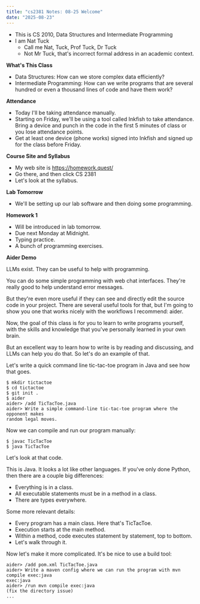 ```yaml
---
title: "cs2381 Notes: 08-25 Welcome"
date: "2025-08-23"
---
```


- This is CS 2010, Data Structures and Intermediate Programming
- I am Nat Tuck
  - Call me Nat, Tuck, Prof Tuck, Dr Tuck
  - Not Mr Tuck, that's incorrect formal address in an academic context.

**What's This Class**

- Data Structures: How can we store complex data efficiently?
- Intermediate Programming: How can we write programs that are several hundred
or even a thousand lines of code and have them work?

**Attendance**

- Today I'll be taking attendance manually.
- Starting on Friday, we'll be using a tool called Inkfish to take attendance.
Bring a device and punch in the code in the first 5 minutes of class or you
lose attendance points.
- Get at least one device (phone works) signed into Inkfish and signed up for
the class before Friday.

**Course Site and Syllabus**

- My web site is https://homework.quest/
- Go there, and then click CS 2381
- Let's look at the syllabus.

**Lab Tomorrow**

- We'll be setting up our lab software and then doing some programming.

**Homework 1**

- Will be introduced in lab tomorrow.
- Due next Monday at Midnight.
- Typing practice.
- A bunch of programming exercises.

**Aider Demo**

LLMs exist. They can be useful to help with programming.

You can do some simple programming with web chat interfaces. They're really
good to help understand error messages.

But they're even more useful if they can see and directly edit the source code
in your project. There are several useful tools for that, but I'm going to show
you one that works nicely with the workflows I recommend: aider.

Now, the goal of this class is for you to learn to write programs yourself, with
the skills and knowledge that you've personally learned in your own brain.

But an excellent way to learn how to write is by reading and discussing, and
LLMs can help you do that. So let's do an example of that.

Let's write a quick command line tic-tac-toe program in Java and see how that
goes.

```
$ mkdir tictactoe
$ cd tictactoe
$ git init .
$ aider
aider> /add TicTacToe.java
aider> Write a simple command-line tic-tac-toe program where the opponent makes
random legal moves.
```


Now we can compile and run our program manually:

```
$ javac TicTacToe
$ java TicTacToe
```

Let's look at that code.

This is Java. It looks a lot like other languages. If you've only done Python,
then there are a couple big differences:

- Everything is in a class.
- All executable statements must be in a method in a class.
- There are types everywhere.

Some more relevant details:

- Every program has a main class. Here that's TicTacToe.
- Execution starts at the main method.
- Within a method, code executes statement by statement, top to bottom.
- Let's walk through it.

Now let's make it more complicated. It's be nice to use a build tool:

```
aider> /add pom.xml TicTacToe.java
aider> Write a maven config where we can run the program with mvn compile exec:java
exec:java
aider> /run mvn compile exec:java
(fix the directory issue)
...
```


